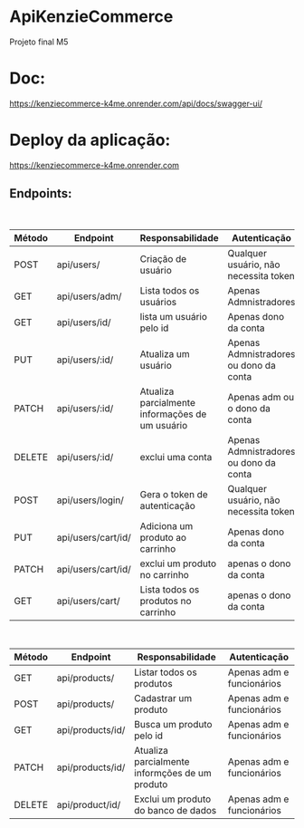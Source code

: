 # ApiKenzieCommerce
Projeto final M5
<br/>
# Doc:
https://kenziecommerce-k4me.onrender.com/api/docs/swagger-ui/
<br/>
# Deploy da aplicação:
https://kenziecommerce-k4me.onrender.com

## Endpoints:
<br/>


| Método | Endpoint                   | Responsabilidade                                  | Autenticação                           |
| ------ | -------------------------- | ------------------------------------------------- | -------------------------------------- |
| POST   | api/users/                     | Criação de usuário                                | Qualquer usuário, não necessita token  |
| GET    | api/users/adm/                    | Lista todos os usuários                           | Apenas Admnistradores                  |
| GET    | api/users/id/    |lista um usuário pelo id |   Apenas dono da conta
| PUT  | api/users/:id/                 | Atualiza um usuário                               | Apenas Admnistradores ou dono da conta |
| PATCH | api/users/:id/ | Atualiza parcialmente informações de  um usuário |  Apenas adm ou  o dono da conta |
| DELETE | api/users/:id/                 |exclui uma conta                 | Apenas Admnistradores ou dono da conta |                 |
| POST   | api/users/login/                     | Gera o token de autenticação                      | Qualquer usuário, não necessita token  |
| PUT   | api/users/cart/id/                | Adiciona um produto ao carrinho                             | Apenas dono da conta                  |
| PATCH    | api/users/cart/id/ | exclui um produto no carrinho                         | apenas o dono da conta |
| GET    |api/users/cart/ |  Lista todos os produtos no carrinho  | apenas o dono da conta  |

<br/>

| Método | Endpoint                   | Responsabilidade                                  | Autenticação                           |
| ------ | -------------------------- | ------------------------------------------------- | -------------------------------------- |
| GET | api/products/                 | Listar todos os produtos                           | Apenas adm e funcionários 
| POST| api/products/                 | Cadastrar um produto                              | Apenas adm e funcionários
| GET|  api/products/id/                | Busca um produto pelo id                                    | Apenas adm e funcionários
|PATCH| api/products/id/                   | Atualiza parcialmente informções de um produto           | Apenas adm e funcionários
|DELETE|api/product/id/                      | Exclui um produto do banco de dados                  | Apenas adm e funcionários

